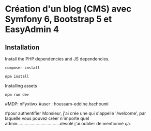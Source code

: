 # Création d'un blog (CMS) avec Symfony 6, Bootstrap 5 et EasyAdmin 4
 Installation
--------------
Install the PHP dependencies and JS dependencies.
```sh
composer install
```
```sh
npm install
```
Installing assets
```sh
npm run dev
```
#MDP: nFyxtiwx
#user : houssam-eddine.hachoumi

#pour authentifier Monsieur, j'ai crée une qui s'appelle '/welcome', par laquelle vous pouvez créer n'importe quel admin...................................desolé j'ai oublier de mentionné ça.
